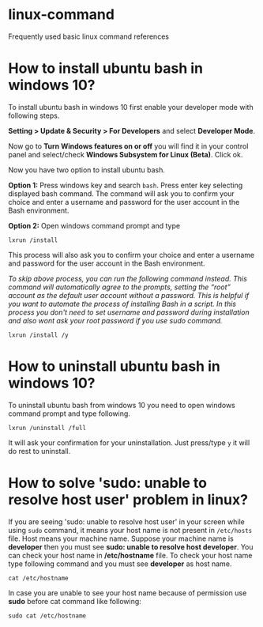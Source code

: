 # linux-command
Frequently used basic linux command references

# How to install ubuntu bash in windows 10?

  To install ubuntu bash in windows 10 first enable your developer mode with following steps.
  
  **Setting > Update & Security > For Developers** and select **Developer Mode**.
  
  Now go to **Turn Windows features on or off** you will find it in your control panel and select/check **Windows Subsystem for Linux (Beta)**. Click ok.
  
  Now you have two option to install ubuntu bash.
  
  **Option 1:**
  Press windows key and search `bash`. Press enter key selecting displayed bash command. The command will ask you to confirm your choice and enter a username and password for the user account in the Bash environment. 
  
  **Option 2:**
  Open windows command prompt and type 
  ```
  lxrun /install
  ```
 This process will also ask you to confirm your choice and enter a username and password for the user account in the Bash environment. 
 
 *To skip above process, you can run the following command instead. This command will automatically agree to the prompts, setting the “root” account as the default user account without a password. This is helpful if you want to automate the process of installing Bash in a script. In this process you don't need to set username and password during installation and also wont ask your root password if you use sudo command.*
 
 ```
 lxrun /install /y
 ```

# How to uninstall ubuntu bash in windows 10?
  
  To uninstall ubuntu bash from windows 10 you need to open windows command prompt and type following.
  ```
  lxrun /uninstall /full
  ```
  It will ask your confirmation for your uninstallation. Just press/type `y` it will do rest to uninstall.
  
  
# How to solve 'sudo: unable to resolve host user' problem in linux?
  
   If you are seeing 'sudo: unable to resolve host user' in your screen while using `sudo` command, it means your host name is not present in `/etc/hosts` file. Host means your machine name. Suppose your machine name is **developer** then you must see **sudo: unable to resolve host developer**. You can check your host name in **/etc/hostname** file. To check your host name type following command and you must see **developer** as host name.
   
   ```
   cat /etc/hostname
   ```
 In case you are unable to see your host name because of permission use **sudo** before cat command like following:
 
 ```
 sudo cat /etc/hostname
 ```
 
